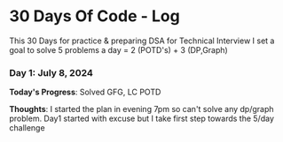 # 30 Days Of Code - Log

This 30 Days for practice & preparing DSA for Technical Interview I set a goal to solve 5 problems a day = 2 (POTD's) + 3 (DP,Graph)

### Day 1: July 8, 2024

**Today's Progress**: Solved GFG, LC POTD

**Thoughts**: I started the plan in evening 7pm so can't solve any dp/graph problem. Day1 started with excuse but I take first step towards the 5/day challenge
